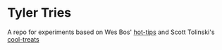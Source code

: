 # Tyler Tries

A repo for experiments based on Wes Bos' [hot-tips](https://github.com/wesbos/hot-tips) and Scott Tolinski's [cool-treats](https://github.com/stolinski/cool-treats)
